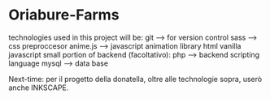 # Oriabure-Farms
technologies used in this project will be:
git --> for version control
sass --> css preproccesor
anime.js --> javascript animation library
html
vanilla javascript
small portion of backend (facoltativo):
php --> backend scripting language
mysql --> data base

Next-time:
per il progetto della donatella, oltre alle technologie sopra, userò anche
INKSCAPE.


